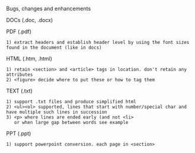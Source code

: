 Bugs, changes and enhancements


DOCs (.doc, .docx)


PDF (.pdf)

	1) extract headers and establish header level by using the font sizes found in the document (like in docs)

HTML (.htm, .html)

    1) retain <section> and <article> tags in location. don't retain any attributes
    2) <figure> decide where to put these or how to tag them


TEXT (.txt)

	1) support .txt files and produce simplified html
	2) <ul><ol> supported, lines that start with number/special char and have multiple such lines in succession
	3) <p> where lines are ended early (and not <li>
	   or when large gap between words see example
   
PPT (.ppt)
	
	1) support powerpoint conversion. each page in <section>